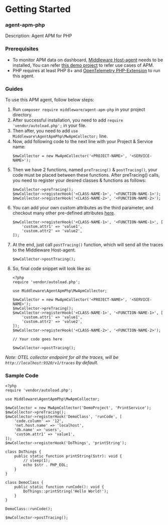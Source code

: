 # Getting Started

### agent-apm-php
Description: Agent APM for PHP

### Prerequisites
* To monitor APM data on dashboard, [Middleware Host-agent](https://docs.middleware.io/docs/getting-started) needs to be installed, You can refer [this demo project](https://github.com/middleware-labs/demo-apm/tree/master/php) to refer use cases of APM.
* PHP requires at least PHP 8+ and [OpenTelemetry PHP-Extension](https://opentelemetry.io/docs/instrumentation/php/automatic/#setup) to run this agent.


### Guides
To use this APM agent, follow below steps:
1. Run `composer require middleware/agent-apm-php` in your project directory.
2. After successful installation, you need to add `require 'vendor/autoload.php';` in your file.
3. Then after, you need to add `use Middleware\AgentApmPhp\MwApmCollector;` line.
4. Now, add following code to the next line with your Project & Service name:
   ```
   $mwCollector = new MwApmCollector('<PROJECT-NAME>', '<SERVICE-NAME>');
   ```
5. Then we have 2 functions, named `preTracing()` & `postTracing()`, your code must be placed between these functions. After preTracing() calls, you need to register your desired classes & functions as follows:
   ```
   $mwCollector->preTracing();
   $mwCollector->registerHook('<CLASS-NAME-1>', '<FUNCTION-NAME-1>');
   $mwCollector->registerHook('<CLASS-NAME-2>', '<FUNCTION-NAME-2>');
   ```
6. You can add your own custom attributes as the third parameter, and checkout many other pre-defined attributes [here](https://opentelemetry.io/docs/reference/specification/trace/semantic_conventions/span-general/). 
   ```
   $mwCollector->registerHook('<CLASS-NAME-1>', '<FUNCTION-NAME-1>', [
       'custom.attr1' => 'value1',
       'custom.attr2' => 'value2',
   ]);
   ``` 
7. At the end, just call `postTracing()` function, which will send all the traces to the Middleware Host-agent.
   ```
   $mwCollector->postTracing();
   ```
8. So, final code snippet will look like as:
   ```
   <?php
   require 'vendor/autoload.php';
   
   use Middleware\AgentApmPhp\MwApmCollector;
   
   $mwCollector = new MwApmCollector('<PROJECT-NAME>', '<SERVICE-NAME>');
   $mwCollector->preTracing();
   $mwCollector->registerHook('<CLASS-NAME-1>', '<FUNCTION-NAME-1>', [
       'custom.attr1' => 'value1',
       'custom.attr2' => 'value2',
   ]);
   $mwCollector->registerHook('<CLASS-NAME-2>', '<FUNCTION-NAME-2>');
   
   // Your code goes here
   
   $mwCollector->postTracing();
   ```


*Note: OTEL collector endpoint for all the traces, will be `http://localhost:9320/v1/traces` by default.*

### Sample Code
```
<?php
require 'vendor/autoload.php';

use Middleware\AgentApmPhp\MwApmCollector;

$mwCollector = new MwApmCollector('DemoProject', 'PrintService');
$mwCollector->preTracing();
$mwCollector->registerHook('DemoClass', 'runCode', [
    'code.column' => '12',
    'net.host.name' => 'localhost',
    'db.name' => 'users',
    'custom.attr1' => 'value1',
]);
$mwCollector->registerHook('DoThings', 'printString');

class DoThings {
    public static function printString($str): void {
        // sleep(1);
        echo $str . PHP_EOL;
    }
}

class DemoClass {
    public static function runCode(): void {
        DoThings::printString('Hello World!');
    }
}

DemoClass::runCode();

$mwCollector->postTracing();
```